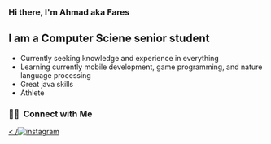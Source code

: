 ### Hi there, I'm Ahmad aka Fares

## I am a Computer Sciene senior student
- Currently seeking knowledge and experience in everything
- Learning currently mobile development, game programming, and nature language processing
- Great java skills
- Athlete

<h3> 🤝🏻 &nbsp;Connect with Me </h3>

<p align="center">
  
<a href="https://www.instagram.com/ahmadd_faress/">< /![instagram](https://user-images.githubusercontent.com/98591677/153772695-e2fa2b92-eab7-4910-a0f7-1930ab169db7.svg)
</a>

